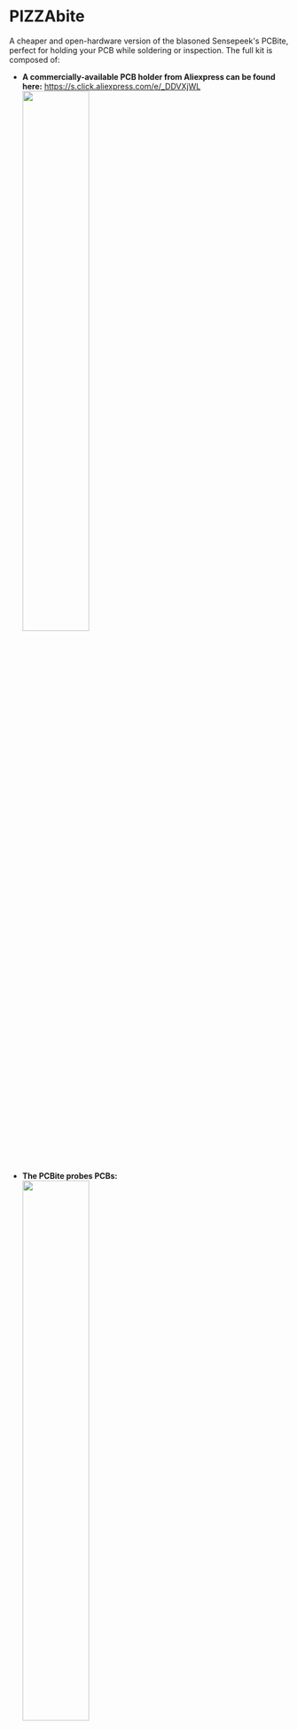 # PIZZAbite
 A cheaper and open-hardware version of the blasoned Sensepeek's PCBite, perfect for holding your PCB while soldering or inspection.
The full kit is composed of:
* **A commercially-available PCB holder from Aliexpress can be found here:** https://s.click.aliexpress.com/e/_DDVXjWL<br>
<img src="https://github.com/whid-injector/PIZZAbite/assets/26245612/e1ca7f20-8fdc-4c4f-9ebd-2d6720ee5a7b" width=50% height=50%/> <br>
* **The PCBite probes PCBs:** <br>
<img src="https://github.com/whid-injector/PIZZAbite/assets/26245612/a7be1b46-4f85-4d29-ba5c-f17fd79704be" width=50% height=50%/> <br>
* **Pogo Pings:** <br>
  - P50-B1 (Diameter 0.5mm) for the Small PIZZABite PCB- https://s.click.aliexpress.com/e/_DkI4xwx <br>
<img src="https://github.com/whid-injector/PIZZAbite/assets/26245612/44827836-1bd5-4470-a107-2baecd4f8f43" width=50% height=50%/> <br>

  - PA100-B1 (Diameter 1mm) for the Large PIZZABite PCB- https://s.click.aliexpress.com/e/_DFOzwnp <br>
<img src="https://github.com/whid-injector/PIZZAbite/assets/26245612/1c844e22-c30f-43bc-8c24-91da0a2053a0" width=50% height=50%/> <br>
 
The PIZZAbite PCBs be printed on JLCPCB:<br>
<img src="https://github.com/whid-injector/PIZZAbite/assets/26245612/6514503c-7711-4ef0-b1b2-e5583e9b188e" width=30% height=30%/> <br>
I tried 3 types of thicknesses... 1mm (white), 1.2mm (red) and 1.6mm (green). 
All of them works fine and even the 1mm thick version is robust!
Just upload the **gerber.zip** file on JLCPCB and you almost done ordering it. 👍

<img src="https://github.com/whid-injector/PIZZAbite/assets/26245612/e1f14e8f-3b6b-4e64-b1ac-12da536d7565" width=30% height=30%/>
<img src="https://github.com/whid-injector/PIZZAbite/assets/26245612/e3de7300-aab1-4135-a37c-37620133ca9a" width=30% height=30%/> <br>

The PIZZAbite PCB probes are mounted on flexible metal arm and a powerful magnet in the base for easy positioning. 
The one of the kind "lift and drop" function takes away the need for annoying and complicated set screws. 
Thanks to the extreme flexibility of the arms connected to the PIZZAbite PCBs, the compressible needle (a.k.a. PogoPin) maintain constant pressure at the probing point so even if the board is bumped into the probe tip will always stay in position. 

## Wanna Become a CERTIFIED HARDWARE HACKER?
The 𝙊𝙛𝙛𝙚𝙣𝙨𝙞𝙫𝙚 𝙃𝙖𝙧𝙙𝙬𝙖𝙧𝙚 𝙃𝙖𝙘𝙠𝙞𝙣𝙜 𝙏𝙧𝙖𝙞𝙣𝙞𝙣𝙜 is a Self-Paced training including Videos, a printed Workbook and a cool Hardware Hackit Kit. And... you get everything shipped home Worldwide! 🌍🔥😎<br>
For more info... ➡ https://www.whid.ninja/store <br><br>

[![WHID's Trainings](https://files.gandi.ws/64/2e/642e05f6-84e1-48fe-8a59-d678c7d635e3.PNG)](https://www.youtube.com/watch?v=zbUuBZJIHkE)

## Open-Hardware & KiCAD
Since someone may want to tweak PIZZAbite size... Attached you can find the KiCAD. You are welcome!
![image](https://github.com/whid-injector/PIZZAbite/assets/26245612/41b53a16-4ccf-4095-9aed-831716df5f71)




